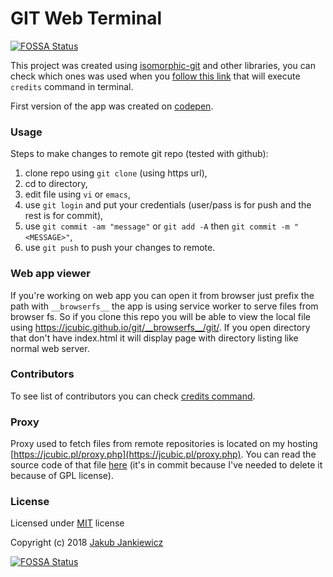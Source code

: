 # GIT Web Terminal
[![FOSSA Status](https://app.fossa.io/api/projects/git%2Bgithub.com%2Fjcubic%2Fgit.svg?type=shield)](https://app.fossa.io/projects/git%2Bgithub.com%2Fjcubic%2Fgit?ref=badge_shield)


This project was created using [isomorphic-git](https://github.com/isomorphic-git/isomorphic-git) and other
libraries, you can check which ones was used when you
<a href="https://jcubic.github.io/git/#&#91;&#91;0,1,&quot;credits&quot;&#93;&#93;">follow this link</a>
that will execute `credits` command in terminal.

First version of the app was created on [codepen](https://codepen.io/jcubic/pen/Gddxpg).

### Usage

Steps to make changes to remote git repo (tested with github):

1. clone repo using `git clone` (using https url),
2. cd to directory,
3. edit file using `vi` or `emacs`,
4. use `git login` and put your credentials (user/pass is for push and the rest is for commit),
5. use `git commit -am "message"` or `git add -A` then `git commit -m "<MESSAGE>"`,
6. use `git push` to push your changes to remote.

### Web app viewer

If you're working on web app you can open it from browser just prefix the path with `__browserfs__` the app
is using service worker to serve files from browser fs. So if you clone this repo you will be able to view the local file
using https://jcubic.github.io/git/__browserfs__/git/. If you open directory that don't have index.html it will
display page with directory listing like normal web server.

### Contributors

To see list of contributors you can check
<a href="https://jcubic.github.io/git/#&#91;&#91;0,1,&quot;credits&quot;&#93;&#93;">credits command</a>.

### Proxy

Proxy used to fetch files from remote repositories is located on my hosting
[https://jcubic.pl/proxy.php](https://jcubic.pl/proxy.php). You can read the source code of that file
[here](https://github.com/jcubic/git/blob/357848672683d1959dbd1fa3d5023302a4151474/proxy.php) (it's in commit because
I've needed to delete it because of GPL license).

### License

Licensed under [MIT](http://opensource.org/licenses/MIT) license

Copyright (c) 2018 [Jakub Jankiewicz](http://jcubic.pl/jakub-jankiewicz)


[![FOSSA Status](https://app.fossa.io/api/projects/git%2Bgithub.com%2Fjcubic%2Fgit.svg?type=large)](https://app.fossa.io/projects/git%2Bgithub.com%2Fjcubic%2Fgit?ref=badge_large)